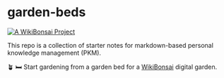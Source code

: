 # garden-beds

[![A WikiBonsai Project](https://img.shields.io/badge/%F0%9F%8E%8B-A%20WikiBonsai%20Project-brightgreen)](https://github.com/wikibonsai/wikibonsai)

This repo is a collection of starter notes for markdown-based personal knowledge management (PKM).

🪴 🛏 Start gardening from a garden bed for a [WikiBonsai](https://github.com/wikibonsai/wikibonsai) digital garden.

